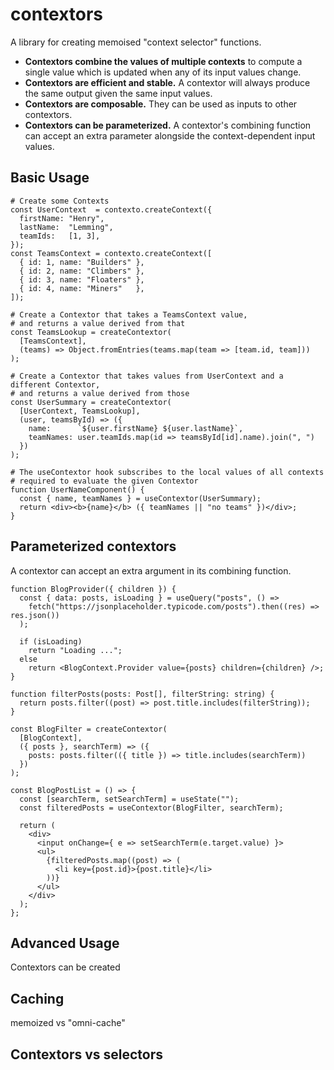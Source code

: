 contextors
==========

A library for creating memoised \"context selector\" functions.

 - **Contextors combine the values of multiple contexts** to compute a single value
 which is updated when any of its input values change.
 - **Contextors are efficient and stable.** A contextor will always produce the same
 output given the same input values.
 - **Contextors are composable.** They can be used as inputs to other contextors.
 - **Contextors can be parameterized.** A contextor's combining function can accept an
 extra parameter alongside the context-dependent input values.

## Basic Usage

    # Create some Contexts
    const UserContext  = contexto.createContext({
      firstName: "Henry",
      lastName:  "Lemming",
      teamIds:   [1, 3],
    });
    const TeamsContext = contexto.createContext([
      { id: 1, name: "Builders" },
      { id: 2, name: "Climbers" },
      { id: 3, name: "Floaters" },
      { id: 4, name: "Miners"   },
    ]);

    # Create a Contextor that takes a TeamsContext value,
    # and returns a value derived from that
    const TeamsLookup = createContextor(
      [TeamsContext],
      (teams) => Object.fromEntries(teams.map(team => [team.id, team]))
    );

    # Create a Contextor that takes values from UserContext and a different Contextor,
    # and returns a value derived from those
    const UserSummary = createContextor(
      [UserContext, TeamsLookup],
      (user, teamsById) => ({
        name:      `${user.firstName} ${user.lastName}`,
        teamNames: user.teamIds.map(id => teamsById[id].name).join(", ")
      })
    );

    # The useContextor hook subscribes to the local values of all contexts
    # required to evaluate the given Contextor
    function UserNameComponent() {
      const { name, teamNames } = useContextor(UserSummary);
      return <div><b>{name}</b> ({ teamNames || "no teams" })</div>;
    }

## Parameterized contextors

A contextor can accept an extra argument in its combining function.

    function BlogProvider({ children }) {
      const { data: posts, isLoading } = useQuery("posts", () =>
        fetch("https://jsonplaceholder.typicode.com/posts").then((res) => res.json())
      );

      if (isLoading)
        return "Loading ...";
      else
        return <BlogContext.Provider value={posts} children={children} />;
    }

    function filterPosts(posts: Post[], filterString: string) {
      return posts.filter((post) => post.title.includes(filterString));
    }

    const BlogFilter = createContextor(
      [BlogContext],
      ({ posts }, searchTerm) => ({
        posts: posts.filter(({ title }) => title.includes(searchTerm))
      })
    );

    const BlogPostList = () => {
      const [searchTerm, setSearchTerm] = useState("");
      const filteredPosts = useContextor(BlogFilter, searchTerm);

      return (
        <div>
          <input onChange={ e => setSearchTerm(e.target.value) }>
          <ul>
            {filteredPosts.map((post) => (
              <li key={post.id}>{post.title}</li>
            ))}
          </ul>
        </div>
      );
    };

## Advanced Usage

Contextors can be created 

## Caching

memoized vs "omni-cache"

## Contextors vs selectors